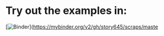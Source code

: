 # Try out the examples in:
[![Binder](https://mybinder.org/badge_logo.svg)](https://mybinder.org/v2/gh/story645/scraps/maste
